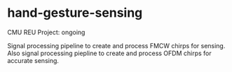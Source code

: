 # hand-gesture-sensing
CMU REU Project: ongoing  

Signal processing pipeline to create and process FMCW chirps for sensing. 
Also signal processing piepline to create and process OFDM chirps for accurate sensing.
